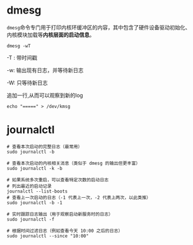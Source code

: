 # dmesg

`dmesg`命令专门用于打印内核环缓冲区的内容，其中包含了硬件设备驱动初始化、内核模块加载等**内核层面的启动信息**。

`dmesg -wT`

-T : 带时间戳

-w: 输出现有日志，并等待新日志

-W: 只等待新日志

追加一行,从而可以观察到新的log

`echo "=====" > /dev/kmsg`

# journalctl

```shell
# 查看本次启动的完整日志（最常用）
sudo journalctl -b

# 查看本次启动的内核相关消息（类似于 dmesg 的输出但更丰富）
sudo journalctl -k -b

# 如果系统多次重启，可以查看特定次数的启动日志
# 列出最近的启动记录
journalctl --list-boots
# 查看上一次启动的日志（-1 代表上一次，-2 代表上两次，以此类推）
sudo journalctl -b -1

# 实时跟踪日志输出（用于观察启动新服务时的日志）
sudo journalctl -f

# 根据时间过滤日志（例如查看今天 10:00 之后的日志）
sudo journalctl --since "10:00"
```


